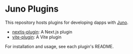 # Juno Plugins

This repository hosts plugins for developing dapps with [Juno](https://juno.build).

- [nextjs-plugin](plugins/nextjs-plugin/README.md): A Next.js plugin
- [vite-plugin](plugins/vite-plugin/README.md): A Vite plugin

For installation and usage, see each plugin's README.